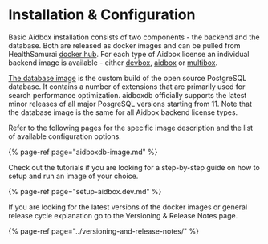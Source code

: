 # Installation & Configuration

Basic Aidbox installation consists of two components - the backend and the database. Both are released as docker images and can be pulled from HealthSamurai [docker hub](https://hub.docker.com/u/healthsamurai). For each type of Aidbox license an individual backend image is available - either [devbox](https://hub.docker.com/r/healthsamurai/devbox), [aidbox](https://hub.docker.com/r/healthsamurai/aidboxone) or [multibox](https://hub.docker.com/r/healthsamurai/multibox). 

[The database image](https://hub.docker.com/r/healthsamurai/aidboxdb/tags?page=1&ordering=last_updated) is the custom build of the open source PostgreSQL database. It contains a number of extensions that are primarily used for search performance optimization. aidboxdb officially supports the latest minor releases of all major PosgreSQL versions starting from 11. Note that the database image is the same for all Aidbox backend license types.

Refer to the following pages for the specific image description and the list of available configuration options.

{% page-ref page="aidboxdb-image.md" %}

Check out the tutorials if you are looking for a step-by-step guide on how to setup and run an image of your choice.

{% page-ref page="setup-aidbox.dev.md" %}

If you are looking for the latest versions of the docker images or general release cycle explanation go to the Versioning & Release Notes page.

{% page-ref page="../versioning-and-release-notes/" %}

